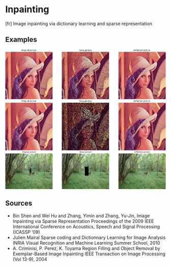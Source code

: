 # Inpainting
[fr] Image inpainting via dictionary learning and sparse representation


## Examples
<center>
  <img src="https://github.com/NicolasBizzozzero/Inpainting/blob/master/report/res/lena_color_512_0_1.png" alt="Example Lena 10%">
  <img src="https://github.com/NicolasBizzozzero/Inpainting/blob/master/report/res/lena_color_512_0_5.png" alt="Example Lena 50%">
  <img src="https://github.com/NicolasBizzozzero/Inpainting/blob/master/report/res/outdoor_parfait.png" alt="Example outdoor">
</center>

## Sources
*  Bin Shen and Wei Hu and Zhang, Yimin and Zhang, Yu-Jin, Image Inpainting via Sparse Representation Proceedings of the 2009 IEEE International Conference on Acoustics, Speech and Signal Processing (ICASSP ’09)
* Julien Mairal Sparse coding and Dictionnary Learning for Image Analysis INRIA Visual Recognition and Machine Learning Summer School, 2010
*  A. Criminisi, P. Perez, K. Toyama Region Filling and Object Removal by Exemplar-Based Image Inpainting IEEE Transaction on Image Processing (Vol 13-9), 2004
